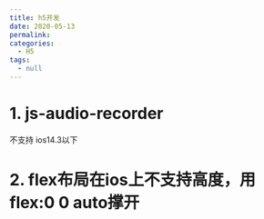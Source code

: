 ```yaml
---
title: h5开发
date: 2020-05-13 
permalink: 
categories: 
  - H5
tags: 
  - null
---
```

# 1. js-audio-recorder
不支持 ios14.3以下
# 2. flex布局在ios上不支持高度，用flex:0 0 auto撑开